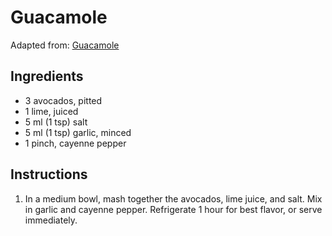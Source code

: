 # Guacamole

Adapted from: [Guacamole](http://allrecipes.com/recipe/14231/guacamole/)

## Ingredients
* 3 avocados, pitted
* 1 lime, juiced
* 5 ml (1 tsp) salt
* 5 ml (1 tsp) garlic, minced
* 1 pinch, cayenne pepper

## Instructions
1. In a medium bowl, mash together the avocados, lime juice, and salt. Mix in garlic and cayenne pepper. Refrigerate 1 hour for best flavor, or serve immediately.
